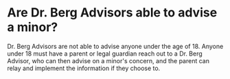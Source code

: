 # Are Dr. Berg Advisors able to advise a minor?

Dr. Berg Advisors are not able to advise anyone under the age of 18. Anyone under 18 must have a parent or legal guardian reach out to a Dr. Berg Advisor, who can then advise on a minor's concern, and the parent can relay and implement the information if they choose to.